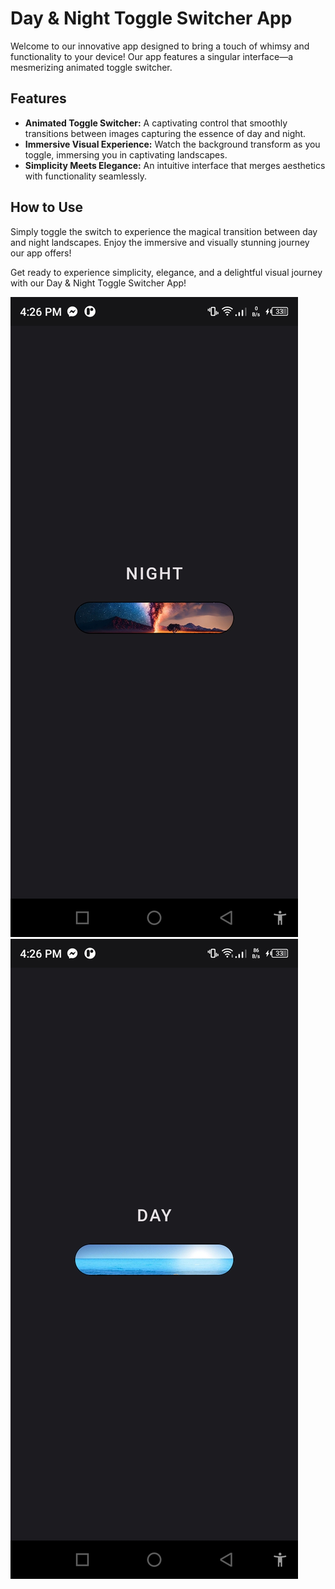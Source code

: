 # Day & Night Toggle Switcher App

Welcome to our innovative app designed to bring a touch of whimsy and functionality to your device! Our app features a singular interface—a mesmerizing animated toggle switcher. 

## Features

- **Animated Toggle Switcher:** A captivating control that smoothly transitions between images capturing the essence of day and night.
- **Immersive Visual Experience:** Watch the background transform as you toggle, immersing you in captivating landscapes.
- **Simplicity Meets Elegance:** An intuitive interface that merges aesthetics with functionality seamlessly.

## How to Use

Simply toggle the switch to experience the magical transition between day and night landscapes. Enjoy the immersive and visually stunning journey our app offers!

Get ready to experience simplicity, elegance, and a delightful visual journey with our Day & Night Toggle Switcher App!

<div>
  <img src="assets/1.jpg">
  <img src="assets/2.jpg">
</div>
